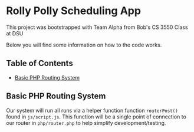 # Rolly Polly Scheduling App
This project was bootstrapped with Team Alpha from Bob's CS 3550 Class at DSU

Below you will find some information on how to the code works.<br>

## Table of Contents

- [Basic PHP Routing System](#basic-php-routing-system)


## Basic PHP Routing System

Our system will run all runs via a helper function function `routerPost()` found in `js/script.js`. This function will be a single point of connection to our router in `php/router.php` to help simplify development/testing. 

